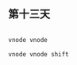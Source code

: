 ## 第十三天


<!-- 
  替换字符串：
    公式：:[range]s[ubstitute]/{pattern}/{string}/[flags]     []内表示可选，{}是必选内容

    rang：
      范围的意思： $ 是到当前文件尾部    % 是全文      number,number  是某行到某行

    flag：
      g 是全局替换     
      c 是可选替换，回车后会出现命令面板,包含 y n a q l  五个命令：
          y是替换当前并跳转到下一个
          n取消替换当前并跳转到下一个
          a是替换全部并退出
          q是退出
          l是只替换当前并退出
  
   可视化模式下，会对选中内容部分全部替换

   gb：选中当前光标所在单词,再次使用会选中向下多选和当前光标所在单词相同的单词，区分大小写。


 -->



```js

vnode vnode

vnode vnode shift

```


